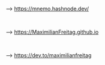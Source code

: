 

--> https://mnemo.hashnode.dev/

<br>

--> https://MaximilianFreitag.github.io


<br>

--> https://dev.to/maximilianfreitag


